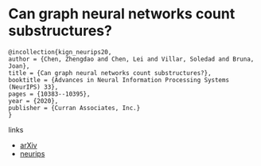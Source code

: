 # Can graph neural networks count substructures?

```
@incollection{kign_neurips20,
author = {Chen, Zhengdao and Chen, Lei and Villar, Soledad and Bruna, Joan},
title = {Can graph neural networks count substructures?},
booktitle = {Advances in Neural Information Processing Systems (NeurIPS) 33},
pages = {10383--10395},
year = {2020},
publisher = {Curran Associates, Inc.}
}
```

links
- [arXiv](https://arxiv.org/abs/2002.04025)
- [neurips](https://papers.nips.cc//paper/2020/hash/75877cb75154206c4e65e76b88a12712-Abstract.html)
